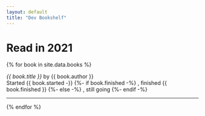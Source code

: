 ```yaml
---
layout: default
title: "Dev Bookshelf"
---
```

# Read in 2021

{% for book in site.data.books %}
  <p>
    <cite>{{ book.title }}</cite> by {{ book.author }}
    <br>
    <span>
      Started {{ book.started -}}
      {%- if book.finished -%}
        , finished {{ book.finished }}
      {%- else -%}
        , still going
      {%- endif -%}
    </span>
  </p>

<hr>
{% endfor %}